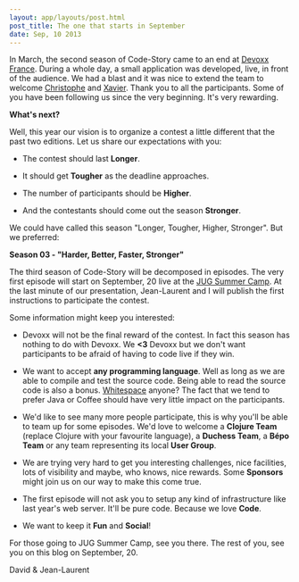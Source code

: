 ```yaml
---
layout: app/layouts/post.html
post_title: The one that starts in September
date: Sep, 10 2013
---
```


In March, the second season of Code-Story came to an end at [Devoxx France](http://www.devoxx.com/display/FR13/Accueil).
During a whole day, a small application was developed, live, in front of the audience. We had a blast and it was
nice to extend the team to welcome [Christophe](/team/christophe) and [Xavier](/team/xavier). Thank you to all the
participants. Some of you have been following us since the very beginning. It's very rewarding.

**What's next?**

Well, this year our vision is to organize a contest a little different that the past two editions.
Let us share our expectations with you:

 + The contest should last **Longer**.

 + It should get **Tougher** as the deadline approaches.

 + The number of participants should be **Higher**.

 + And the contestants should come out the season **Stronger**.

We could have called this season "Longer, Tougher, Higher, Stronger". But we preferred:

**Season 03 - "Harder, Better, Faster, Stronger"**

The third season of Code-Story will be decomposed in episodes. The very first episode will start on September, 20 live
at the [JUG Summer Camp](http://www.jugsummercamp.com/edition/4/presentation/1057). At the last minute of our presentation,
Jean-Laurent and I will publish the first instructions to participate the contest.

Some information might keep you interested:

+ Devoxx will not be the final reward of the contest. In fact this season has nothing to do with Devoxx. We **<3** Devoxx
  but we don't want participants to be afraid of having to code live if they win.

+ We want to accept **any programming language**. Well as long as we are able to compile and test the source code. Being able
  to read the source code is also a bonus. [Whitespace](http://en.wikipedia.org/wiki/Whitespace_(programming_language)) anyone?
  The fact that we tend to prefer Java or Coffee should have very little impact on the participants.

+ We'd like to see many more people participate, this is why you'll be able to team up for some episodes. We'd love to
  welcome a **Clojure Team** (replace Clojure with your favourite language), a **Duchess Team**, a **Bépo Team** or any
  team representing its local **User Group**.

+ We are trying very hard to get you interesting challenges, nice facilities, lots of visibility and maybe, who knows,
  nice rewards. Some **Sponsors** might join us on our way to make this come true.

+ The first episode will not ask you to setup any kind of infrastructure like last year's web server. It'll be pure code.
  Because we love **Code**.

+ We want to keep it **Fun** and **Social**!

For those going to JUG Summer Camp, see you there. The rest of you, see you on this blog on September, 20.

David & Jean-Laurent